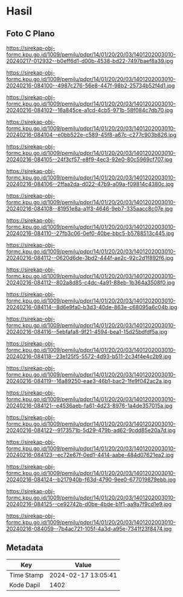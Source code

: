# Hasil

## Foto C Plano

https://sirekap-obj-formc.kpu.go.id/1009/pemilu/pdpr/14/01/20/20/03/1401202003010-20240217-012932--b0eff6d1-d00b-4538-bd22-7497baef8a39.jpg

https://sirekap-obj-formc.kpu.go.id/1009/pemilu/pdpr/14/01/20/20/03/1401202003010-20240216-084100--4987c276-56e8-447f-98b2-25734b52f4d1.jpg

https://sirekap-obj-formc.kpu.go.id/1009/pemilu/pdpr/14/01/20/20/03/1401202003010-20240216-084102--16a845ce-a1cd-4cb5-971b-58f084c7db70.jpg

https://sirekap-obj-formc.kpu.go.id/1009/pemilu/pdpr/14/01/20/20/03/1401202003010-20240216-084104--e0bb522e-c589-45f8-a67c-c277c903b826.jpg

https://sirekap-obj-formc.kpu.go.id/1009/pemilu/pdpr/14/01/20/20/03/1401202003010-20240216-084105--24f3cf57-e8f9-4ec3-92e0-80c5969cf707.jpg

https://sirekap-obj-formc.kpu.go.id/1009/pemilu/pdpr/14/01/20/20/03/1401202003010-20240216-084106--2ffaa2da-d022-47b9-a09a-f09814c4380c.jpg

https://sirekap-obj-formc.kpu.go.id/1009/pemilu/pdpr/14/01/20/20/03/1401202003010-20240216-084108--81951e8a-a1f3-4646-9eb7-335aacc8c07e.jpg

https://sirekap-obj-formc.kpu.go.id/1009/pemilu/pdpr/14/01/20/20/03/1401202003010-20240216-084110--27fb3c06-0ef0-40be-bbc5-b5788513c445.jpg

https://sirekap-obj-formc.kpu.go.id/1009/pemilu/pdpr/14/01/20/20/03/1401202003010-20240216-084112--0620d6de-3bd2-444f-ae2c-92c2d1f892f6.jpg

https://sirekap-obj-formc.kpu.go.id/1009/pemilu/pdpr/14/01/20/20/03/1401202003010-20240216-084112--802a8d85-c4dc-4a91-88eb-1b364a3508f0.jpg

https://sirekap-obj-formc.kpu.go.id/1009/pemilu/pdpr/14/01/20/20/03/1401202003010-20240216-084114--8d6e9fa0-b3d3-40de-863e-c68095a6c04b.jpg

https://sirekap-obj-formc.kpu.go.id/1009/pemilu/pdpr/14/01/20/20/03/1401202003010-20240216-084116--5ebfafa8-9f21-4594-bea1-15d25bdfdf5a.jpg

https://sirekap-obj-formc.kpu.go.id/1009/pemilu/pdpr/14/01/20/20/03/1401202003010-20240216-084118--23e125f5-5572-4d93-b511-2c34f4e4c2b9.jpg

https://sirekap-obj-formc.kpu.go.id/1009/pemilu/pdpr/14/01/20/20/03/1401202003010-20240216-084119--16a89250-eae3-46b1-bac2-1fe9f042ac2a.jpg

https://sirekap-obj-formc.kpu.go.id/1009/pemilu/pdpr/14/01/20/20/03/1401202003010-20240216-084121--e4536aeb-fa61-4d23-8976-1a4de357015a.jpg

https://sirekap-obj-formc.kpu.go.id/1009/pemilu/pdpr/14/01/20/20/03/1401202003010-20240216-084122--9173571b-5d29-479b-ad62-9cdd85e20a7d.jpg

https://sirekap-obj-formc.kpu.go.id/1009/pemilu/pdpr/14/01/20/20/03/1401202003010-20240216-084123--ec72e67f-0ed1-4414-aabe-484d07621ea2.jpg

https://sirekap-obj-formc.kpu.go.id/1009/pemilu/pdpr/14/01/20/20/03/1401202003010-20240216-084124--b217940b-f63d-4790-9ee0-677019879ebb.jpg

https://sirekap-obj-formc.kpu.go.id/1009/pemilu/pdpr/14/01/20/20/03/1401202003010-20240216-084125--ce92742b-d0be-4bde-b1f1-aa9a7f9cd1e9.jpg

https://sirekap-obj-formc.kpu.go.id/1009/pemilu/pdpr/14/01/20/20/03/1401202003010-20240216-084059--7b4ac721-105f-4a3d-a95e-7341f23f8474.jpg


## Metadata

| Key        | Value               |
| ---------- | ------------------- |
| Time Stamp | 2024-02-17 13:05:41 |
| Kode Dapil | 1402                |



